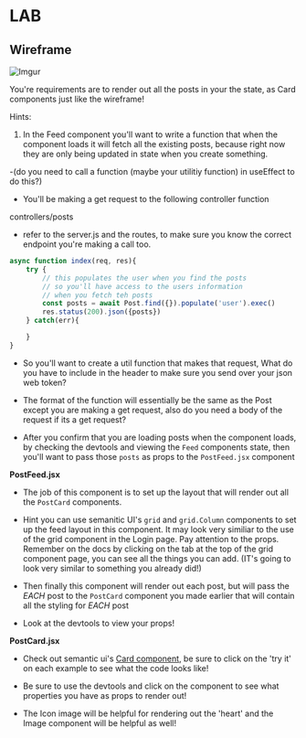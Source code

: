 
# LAB

## Wireframe 

![Imgur](https://i.imgur.com/3hY0xP0.png)


You're requirements are to render out all the posts in your the state, as Card components just like the wireframe!

Hints:

1. In the Feed component you'll want to write a function that when the component loads it will fetch all the existing posts, because right now they are only being updated in state when you create something. 

-(do you need to call a function (maybe your utilitiy function) in useEffect to do this?) 
- You'll be making a get request to the following controller function

controllers/posts

- refer to the server.js and the routes, to make sure you know the correct endpoint you're making a call too. 
```js
async function index(req, res){
    try {
        // this populates the user when you find the posts
        // so you'll have access to the users information 
        // when you fetch teh posts
        const posts = await Post.find({}).populate('user').exec()
        res.status(200).json({posts})
    } catch(err){

    }
}
```

- So you'll want to create a util function that makes that request, What do you have to include in the header to make sure you send over your json web token?

- The format of the function will essentially be the same as the Post except you are making a get request, also do you need a body of the request if its a get request?

- After you confirm that you are loading posts when the component loads, by checking the devtools and viewing the `Feed` components state, then you'll want to pass those `posts` as props to the `PostFeed.jsx` component

**PostFeed.jsx** 

- The job of this component is to set up the layout that will render out all the `PostCard` components.

- Hint you can use semanitic UI's `grid` and `grid.Column` components to set up the feed layout in this component. It may look very similiar to the use of the grid component in the Login page. Pay attention to the props.  Remember on the docs by clicking on the tab at the top of the grid component page, you can see all the things you can add.  (IT's going to look very similar to something you already did!)

- Then finally this component will render out each post, but will pass the *EACH* post to the `PostCard` component you made earlier that will contain all the styling for *EACH* post

- Look at the devtools to view your props!

**PostCard.jsx**

- Check out semantic ui's [Card component](https://react.semantic-ui.com/views/card/), be sure to click on the 'try it' on each example to see what the code looks like!

- Be sure to use the devtools and click on the component to see what properties you have as props to render out!

- The Icon image will be helpful for rendering out the 'heart' and the Image component will be helpful as well!





